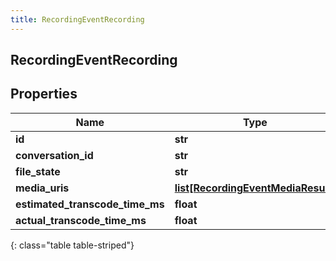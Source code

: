 ```yaml
---
title: RecordingEventRecording
---
```

## RecordingEventRecording

## Properties

|Name | Type | Description | Notes|
|------------ | ------------- | ------------- | -------------|
| **id** | **str** |  | [optional] |
| **conversation_id** | **str** |  | [optional] |
| **file_state** | **str** |  | [optional] |
| **media_uris** | [**list[RecordingEventMediaResult]**](RecordingEventMediaResult.html) |  | [optional] |
| **estimated_transcode_time_ms** | **float** |  | [optional] |
| **actual_transcode_time_ms** | **float** |  | [optional] |
{: class="table table-striped"}


